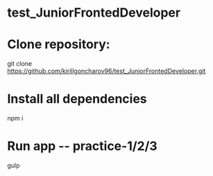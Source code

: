 # test_JuniorFrontedDeveloper

# Clone repository:
git clone https://github.com/kirillgoncharov96/test_JuniorFrontedDeveloper.git

# Install all dependencies
npm i

# Run app -- practice-1/2/3
gulp
